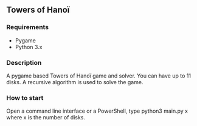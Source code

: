 ## Towers of Hanoï

### Requirements
* Pygame
* Python 3.x

### Description
A pygame based Towers of Hanoï game and solver.
You can have up to 11 disks.
A recursive algorithm is used to solve the game.

### How to start
Open a command line interface or a PowerShell, type python3 main.py x where x is the number of disks.

